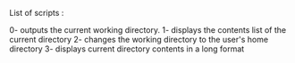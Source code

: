 List of scripts :

0- outputs the current working directory.
1- displays the contents list of the current directory
2- changes the working directory to the user's home directory
3- displays current directory contents in a long format